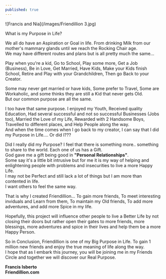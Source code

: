 ```yaml
---
published: true
---
```

![Francis and Nia](/images/Friendillion 3.jpg)

What is my Purpose in Life? 

We all do have an Aspiration or Goal in life. From drinking Milk from our mother's mammary glands until we reach the Rocking Chair age.   
We may have different routes and plans but is all pretty much the same...

Play when you're a kid, Go to School, Play some more, Get a Job (Business), Be in Love, Get Married, Have Kids, Make your Kids finish School, Retire and Play with your Grandchildren, Then go Back to your Creator.

Some may never get married or have kids, Some prefer to Travel, Some are Workaholic, and some thinks they are still a Kid that never gets Old.   
But our common purpose are all the same.

I too have that same purpose. I enjoyed my Youth, Received quality Education, Had several successful and not so successful Businesses (Jobs too), Married the Love of my Life, Rewarded with 2 Handsome Boys, Travelled to different places, and Help People along the way.   
And when the time comes when I go back to my creator, I can say that I did my Purpose in Life.... Or did I??? 

Did I really did my Purpose? I feel that there is something more.. something to share to the world.
Each one of us has a Gift.   
God gave me a gift being good in **"Personal Relationships"**.   
Some say it's a little bit intrusive but for me it is my way of helping and enlightening people with problems and insecurities to live a more Happy Life.   
I may not be Perfect and still lack a lot of things but I am more than contented in life.   
I want others to feel the same way.

That is why I created Friendillion... To gain more friends, To meet interesting inviduals and Learn from them, To maintain my Old friends, To add more adventures, and add more Spice in my life.   

Hopefully, this project will influence other people to live a Better Life by not closing their doors but rather open their gates to more friends, more blessings, more adventures and spice in their lives and help them be a more Happy Person.

So in Conclusion, Friendillion is one of my Big Purpose in Life. 
To gain 1 million new friends and enjoy the true meaning of life along the way.   
I hope that as I embark this journey, you will be joining me in my Friends Circle and together we will discover our Real Purpose.




**Francis Isberto**   
**Friendillion.com**
